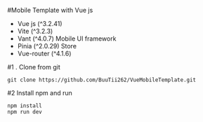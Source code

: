 #Mobile Template with Vue js

- Vue js (^3.2.41)
- Vite (^3.2.3)
- Vant (^4.0.7) Mobile UI framework
- Pinia (^2.0.29) Store
- Vue-router (^4.1.6)

#1 . Clone from git

```
git clone https://github.com/BuuTii262/VueMobileTemplate.git
```

#2 Install npm and run

```
npm install
npm run dev
```
